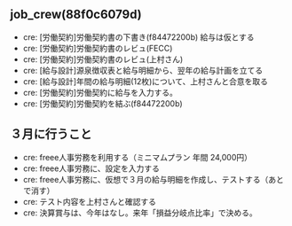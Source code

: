 job_crew(88f0c6079d)
---

- cre: [労働契約]労働契約書の下書き(f84472200b) 給与は仮とする
- cre: [労働契約]労働契約書のレビュ(FECC)
- cre: [労働契約]労働契約書のレビュ(上村さん)
- cre: [給与設計]源泉徴収表と給与明細から、翌年の給与計画を立てる
- cre: [給与設計]年間の給与明細(12枚)について、上村さんと合意を取る
- cre: [労働契約]労働契約に給与を入力する。
- cre: [労働契約]労働契約を結ぶ(f84472200b)


## ３月に行うこと
- cre: freee人事労務を利用する（ミニマムプラン 年間 24,000円）
- cre: freee人事労務に、設定を入力する
- cre: freee人事労務に、仮想で３月の給与明細を作成し、テストする（あとで消す）
- cre: テスト内容を上村さんと確認する
- cre: 決算賞与は、今年はなし。来年「損益分岐点比率」で決める。


